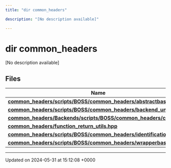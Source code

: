 ```yaml
---
title: "dir common_headers"

description: "[No description available]"

---
```


# dir common_headers

[No description available]

## Files

| Name           |
| -------------- |
| **[common_headers/scripts/BOSS/common_headers/abstractbase.hpp](/documentation/code/files/scripts_2boss_2common__headers_2abstractbase_8hpp/#file-common-headers-scripts-boss-common-headers-abstractbase-hpp)**  |
| **[common_headers/scripts/BOSS/common_headers/backend_undefs.hpp](/documentation/code/files/scripts_2boss_2common__headers_2backend__undefs_8hpp/#file-common-headers-scripts-boss-common-headers-backend-undefs-hpp)**  |
| **[common_headers/Backends/scripts/BOSS/common_headers/cats.hpp](/documentation/code/files/backends_2scripts_2boss_2common__headers_2cats_8hpp/#file-common-headers-backends-scripts-boss-common-headers-cats-hpp)**  |
| **[common_headers/function_return_utils.hpp](/documentation/code/files/function__return__utils_8hpp/#file-common-headers-function-return-utils-hpp)**  |
| **[common_headers/scripts/BOSS/common_headers/identification.hpp](/documentation/code/files/scripts_2boss_2common__headers_2identification_8hpp/#file-common-headers-scripts-boss-common-headers-identification-hpp)**  |
| **[common_headers/scripts/BOSS/common_headers/wrapperbase.hpp](/documentation/code/files/scripts_2boss_2common__headers_2wrapperbase_8hpp/#file-common-headers-scripts-boss-common-headers-wrapperbase-hpp)**  |






-------------------------------

Updated on 2024-05-31 at 15:12:08 +0000
